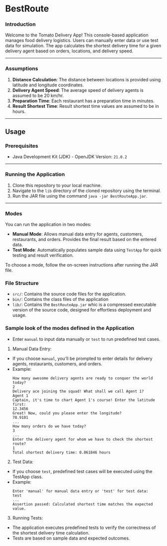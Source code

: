 # BestRoute

### Introduction
Welcome to the Tomato Delivery App! This console-based application manages food delivery logistics. Users can manually enter data or use test data for simulation. The app calculates the shortest delivery time for a given delivery agent based on orders, locations, and delivery speed.

---

### Assumptions

1. **Distance Calculation**: The distance between locations is provided using latitude and longitude coordinates.
2. **Delivery Agent Speed**: The average speed of delivery agents is assumed to be 20 km/hr.
3. **Preparation Time**: Each restaurant has a preparation time in minutes.
4. **Result Shortest Time**: Result shortest time values are assumed to be in hours.

---

## Usage
### Prerequisites
- Java Development Kit (JDK) - OpenJDK Version: `21.0.2`

---

### Running the Application

1. Clone this repository to your local machine.
2. Navigate to the `lib` directory of the cloned repository using the terminal.
3. Run the JAR file using the command `java -jar BestRouteApp.jar`.

---

### Modes
You can run the application in two modes:
- **Manual Mode**: Allows manual data entry for agents, customers, restaurants, and orders. Provides the final result based on the entered data.
- **Test Mode**: Automatically populates sample data using `TestApp` for quick testing and result verification.

To choose a mode, follow the on-screen instructions after running the JAR file.

### File Structure
- `src/`: Contains the source code files for the application.
- `bin/`: Contains the class files of the application
- `lib/`: Contains the `BestRouteApp.jar` whic is a compressed executable version of the source code, designed for effortless deployment and usage.

### Sample look of the modes defined in the Application

- Enter `manual` to input data manually or `test` to run predefined test cases.

1. Manual Data Entry:
- If you choose `manual`, you'll be prompted to enter details for delivery agents, restaurants, customers, and orders.
- Example:
  ```
  How many awesome delivery agents are ready to conquer the world today?
  2
  Delivery ace joining the squad! What shall we call Agent 1?
  Agent 1
  Captain, it's time to chart Agent 1's course! Enter the latitude first:
  12.3456
  Great! Now, could you please enter the longitude?
  78.9101
  ...
  How many orders do we have today?
  3
  ...
  Enter the delivery agent for whom we have to check the shortest route?
  1
  Total shortest delivery time: 0.061846 hours
  ```

2. Test Data:
- If you choose `test`, predefined test cases will be executed using the TestApp class.
- Example:
  ```
  Enter 'manual' for manual data entry or 'test' for test data:
  test
  ...
  Assertion passed: Calculated shortest time matches the expected value.
  ```

3. Running Tests:
- The application executes predefined tests to verify the correctness of the shortest delivery time calculation.
- Tests are based on sample data and expected outcomes.
